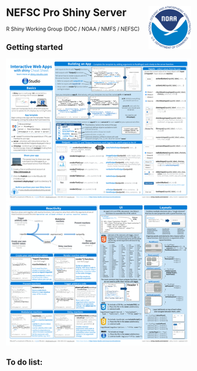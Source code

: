 # NEFSC Pro Shiny Server<img src="images/noaa.png" align="right" width="116" />
R Shiny Working Group (DOC / NOAA / NMFS / NEFSC)

## Getting started
![](images/shiny-cheatsheet-1.png)
![](images/shiny-cheatsheet-2.png)

## To do list:
